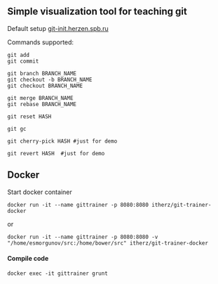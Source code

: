 
## Simple visualization tool for teaching git

Default setup [git-init.herzen.spb.ru](https://git-init.herzen.spb.ru)

Commands supported:

````
git add
git commit

git branch BRANCH_NAME
git checkout -b BRANCH_NAME
git checkout BRANCH_NAME

git merge BRANCH_NAME
git rebase BRANCH_NAME

git reset HASH

git gc

git cherry-pick HASH #just for demo

git revert HASH  #just for demo
````
## Docker

Start docker container

```
docker run -it --name gittrainer -p 8080:8080 itherz/git-trainer-docker
```
or
```
docker run -it --name gittrainer -p 8080:8080 -v "/home/esmorgunov/src:/home/bower/src" itherz/git-trainer-docker
```
#### Compile code
```
docker exec -it gittrainer grunt
 ```
